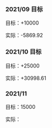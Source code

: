 ### 2021/09 目标

目标：+10000

实际：-5869.92

### 2021/10 目标

目标：+25000

实际：+30998.61

### 2021/11

目标：15000

实际：

